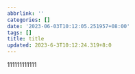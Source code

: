 ```yaml
---
abbrlink: ''
categories: []
date: '2023-06-03T10:12:05.251957+08:00'
tags: []
title: title
updated: 2023-6-3T10:12:24.319+8:0
---
```

111111111111
